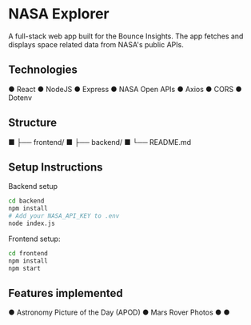 # NASA Explorer
A full-stack web app built for the Bounce Insights. The app fetches and displays space related data from NASA's public APIs.

## Technologies
● React
● NodeJS
● Express
● NASA Open APIs
● Axios
● CORS
● Dotenv

## Structure
■ ├── frontend/
■ ├── backend/
■ └── README.md

## Setup Instructions

Backend setup
```bash
cd backend
npm install
# Add your NASA_API_KEY to .env
node index.js
```

Frontend setup:
```bash
cd frontend
npm install
npm start
```

## Features implemented 
● Astronomy Picture of the Day (APOD)
● Mars Rover Photos
●
●